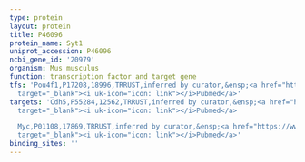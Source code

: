 ```yaml
---
type: protein
layout: protein
title: P46096
protein_name: Syt1
uniprot_accession: P46096
ncbi_gene_id: '20979'
organism: Mus musculus
function: transcription factor and target gene
tfs: 'Pou4f1,P17208,18996,TRRUST,inferred by curator,&ensp;<a href="https://www.ncbi.nlm.nih.gov/pubmed/?term=17668438%5Buid%5D"
  target="_blank"><i uk-icon="icon: link"></i>Pubmed</a>'
targets: 'Cdh5,P55284,12562,TRRUST,inferred by curator,&ensp;<a href="https://www.ncbi.nlm.nih.gov/pubmed/?term=24458710%5Buid%5D"
  target="_blank"><i uk-icon="icon: link"></i>Pubmed</a>

  Myc,P01108,17869,TRRUST,inferred by curator,&ensp;<a href="https://www.ncbi.nlm.nih.gov/pubmed/?term=12783888%5Buid%5D"
  target="_blank"><i uk-icon="icon: link"></i>Pubmed</a>'
binding_sites: ''
---
```

